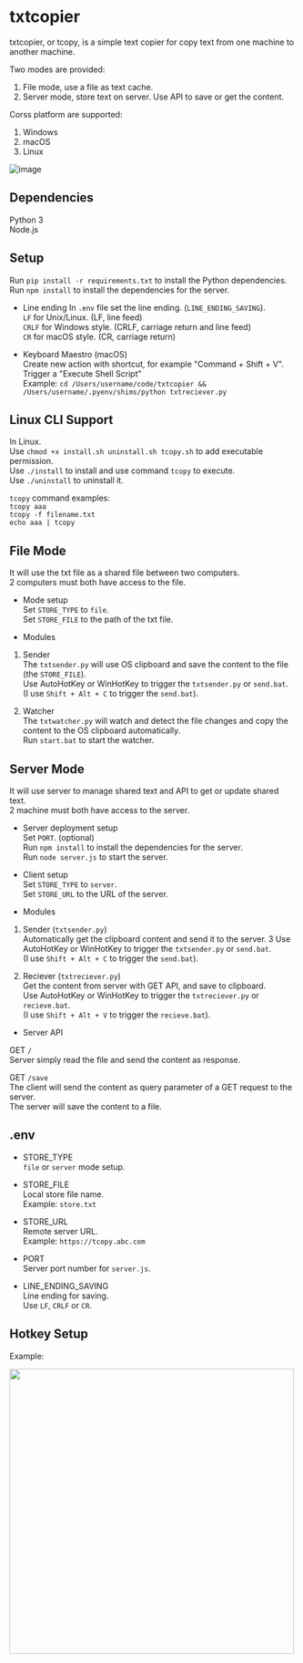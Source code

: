 
txtcopier
=========


txtcopier, or tcopy, is a simple text copier for copy text from one machine to another machine.  

Two modes are provided:
1. File mode, use a file as text cache.  
2. Server mode, store text on server. Use API to save or get the content.  

Corss platform are supported:  
1. Windows  
2. macOS  
3. Linux  


![image](https://github.com/user-attachments/assets/fec4f88d-1b45-4ab5-a0c4-ccebc0b77aa3)


Dependencies
------------

Python 3  
Node.js  


Setup  
-----

Run `pip install -r requirements.txt` to install the Python dependencies.  
Run `npm install` to install the dependencies for the server.  

* Line ending
In `.env` file set the line ending. (`LINE_ENDING_SAVING`).  
`LF` for Unix/Linux. (LF, line feed)  
`CRLF` for Windows style. (CRLF, carriage return and line feed)  
`CR` for macOS style. (CR, carriage return)  

* Keyboard Maestro (macOS)  
Create new action with shortcut, for example "Command + Shift + V".  
Trigger a "Execute Shell Script"  
Example: `cd /Users/username/code/txtcopier && /Users/username/.pyenv/shims/python txtreciever.py`  


Linux CLI Support
-----------------

In Linux.  
Use `chmod +x install.sh uninstall.sh tcopy.sh` to add executable permission.  
Use `./install` to install and use command `tcopy` to execute.  
Use `./uninstall` to uninstall it.  

`tcopy` command examples:  
`tcopy aaa`  
`tcopy -f filename.txt`  
`echo aaa | tcopy`  


File Mode  
---------

It will use the txt file as a shared file between two computers.  
2 computers must both have access to the file.  

* Mode setup  
Set `STORE_TYPE` to `file`.  
Set `STORE_FILE` to the path of the txt file.  

* Modules  

1. Sender  
The `txtsender.py` will use OS clipboard and save the content to the file (the `STORE_FILE`).  
Use AutoHotKey or WinHotKey to trigger the `txtsender.py` or `send.bat`.  
(I use `Shift + Alt + C` to trigger the `send.bat`).  

2. Watcher  
The `txtwatcher.py` will watch and detect the file changes and copy the content to the OS clipboard automatically.  
Run `start.bat` to start the watcher.  


Server Mode
-----------

It will use server to manage shared text and API to get or update shared text.  
2 machine must both have access to the server.  

* Server deployment setup  
Set `PORT`. (optional)  
Run `npm install` to install the dependencies for the server.  
Run `node server.js` to start the server.  

* Client setup  
Set `STORE_TYPE` to `server`.  
Set `STORE_URL` to the URL of the server.  

* Modules

1. Sender (`txtsender.py`)  
Automatically get the clipboard content and send it to the server.  3
Use AutoHotKey or WinHotKey to trigger the `txtsender.py` or `send.bat`.  
(I use `Shift + Alt + C` to trigger the `send.bat`).  

2. Reciever (`txtreciever.py`)  
Get the content from server with GET API, and save to clipboard.  
Use AutoHotKey or WinHotKey to trigger the `txtreciever.py` or `recieve.bat`.  
(I use `Shift + Alt + V` to trigger the `recieve.bat`).  

* Server API  

GET `/`  
Server simply read the file and send the content as response.  

GET `/save`  
The client will send the content as query parameter of a GET request to the server.  
The server will save the content to a file.  


.env
----

* STORE_TYPE  
`file` or `server` mode setup.  

* STORE_FILE  
Local store file name.  
Example: `store.txt`  

* STORE_URL  
Remote server URL.  
Example: `https://tcopy.abc.com`  

* PORT  
Server port number for `server.js`.    

* LINE_ENDING_SAVING  
Line ending for saving.  
Use `LF`, `CRLF` or `CR`.  



Hotkey Setup
------------

Example:  

<img src="https://github.com/user-attachments/assets/013468fa-7dca-4a9d-bfe5-2d16def43780" width="500">

